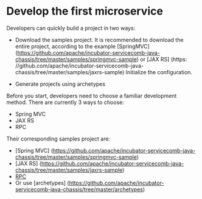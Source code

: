 # Develop the first microservice
Developers can quickly build a project in two ways:

* Download the samples project. It is recommended to download the entire project, according to the example [SpringMVC] (https://github.com/apache/incubator-servicecomb-java-chassis/tree/master/samples/springmvc-sample) or [JAX RS] (https: //github.com/apache/incubator-servicecomb-java-chassis/tree/master/samples/jaxrs-sample) Initialize the configuration.

* Generate projects using archetypes

Before you start, developers need to choose a familiar development method. There are currently 3 ways to choose:
* Spring MVC
* JAX RS
* RPC

Their corresponding samples project are:
* [Spring MVC] (https://github.com/apache/incubator-servicecomb-java-chassis/tree/master/samples/springmvc-sample)
* [JAX RS] (https://github.com/apache/incubator-servicecomb-java-chassis/tree/master/samples/jaxrs-sample)
* [RPC](https://github.com/apache/incubator-servicecomb-java-chassis/tree/master/samples/pojo-sample)
* Or use [archetypes] (https://github.com/apache/incubator-servicecomb-java-chassis/tree/master/archetypes)